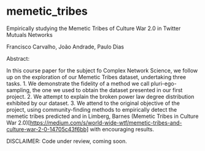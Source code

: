 # memetic_tribes
Empirically studying the Memetic Tribes of Culture War 2.0 in Twitter Mutuals Networks

Francisco Carvalho, João Andrade, Paulo Dias

Abstract:

In this course paper for the subject fo Complex Network Science, we follow up on the exploration of our Memetic Tribes dataset, undertaking three tasks. 1. We demonstrate the fidelity of a method we call pluri-ego-sampling, the one we used to obtain the dataset presented in our first project. 2. We attempt to explain the broken power law degree distribution exhibited by our dataset. 3. We attend to the original objective of the project, using community-finding methods to empirically detect the memetic tribes predicted and in Limberg, Barnes (Memetic Tribes in Culture War 2.0)[https://medium.com/s/world-wide-wtf/memetic-tribes-and-culture-war-2-0-14705c43f6bb] with encouraging results. 


DISCLAIMER: Code under review, coming soon.

